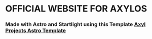 # OFFICIAL WEBSITE FOR AXYLOS

### Made with Astro and Startlight using this Template [Axyl Projects Astro Template](https://github.com/axyl-sites/template-site)
